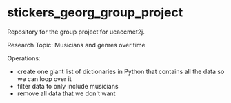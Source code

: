 # stickers_georg_group_project
Repository for the group project for ucaccmet2j. 

Research Topic: Musicians and genres over time

Operations:
- create one giant list of dictionaries in Python that contains all the data so we can loop over it 
- filter data to only include musicians
- remove all data that we don't want
